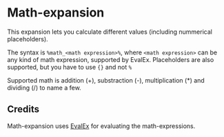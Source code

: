 # Math-expansion
This expansion lets you calculate different values (including nummerical placeholders).

The syntax is `%math_<math expression>%`, where `<math expression>` can be any kind of math expression, supported by EvalEx.
Placeholders are also supported, but you have to use `{}` and not `%`

Supported math is addition (+), substraction (-), multiplication (*) and dividing (/) to name a few.

## Credits
Math-expansion uses [EvalEx](https://github.com/uklimaschewski/EvalEx) for evaluating the math-expressions.